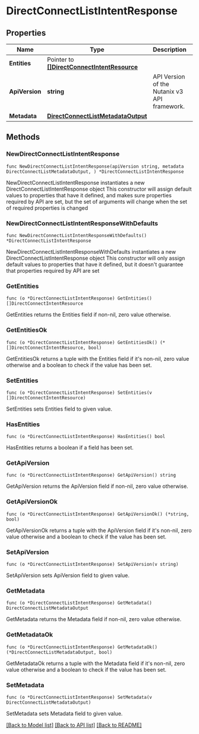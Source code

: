 # DirectConnectListIntentResponse

## Properties

Name | Type | Description | Notes
------------ | ------------- | ------------- | -------------
**Entities** | Pointer to [**[]DirectConnectIntentResource**](DirectConnectIntentResource.md) |  | [optional] 
**ApiVersion** | **string** | API Version of the Nutanix v3 API framework. | [readonly] [default to "3.1.0"]
**Metadata** | [**DirectConnectListMetadataOutput**](DirectConnectListMetadataOutput.md) |  | 

## Methods

### NewDirectConnectListIntentResponse

`func NewDirectConnectListIntentResponse(apiVersion string, metadata DirectConnectListMetadataOutput, ) *DirectConnectListIntentResponse`

NewDirectConnectListIntentResponse instantiates a new DirectConnectListIntentResponse object
This constructor will assign default values to properties that have it defined,
and makes sure properties required by API are set, but the set of arguments
will change when the set of required properties is changed

### NewDirectConnectListIntentResponseWithDefaults

`func NewDirectConnectListIntentResponseWithDefaults() *DirectConnectListIntentResponse`

NewDirectConnectListIntentResponseWithDefaults instantiates a new DirectConnectListIntentResponse object
This constructor will only assign default values to properties that have it defined,
but it doesn't guarantee that properties required by API are set

### GetEntities

`func (o *DirectConnectListIntentResponse) GetEntities() []DirectConnectIntentResource`

GetEntities returns the Entities field if non-nil, zero value otherwise.

### GetEntitiesOk

`func (o *DirectConnectListIntentResponse) GetEntitiesOk() (*[]DirectConnectIntentResource, bool)`

GetEntitiesOk returns a tuple with the Entities field if it's non-nil, zero value otherwise
and a boolean to check if the value has been set.

### SetEntities

`func (o *DirectConnectListIntentResponse) SetEntities(v []DirectConnectIntentResource)`

SetEntities sets Entities field to given value.

### HasEntities

`func (o *DirectConnectListIntentResponse) HasEntities() bool`

HasEntities returns a boolean if a field has been set.

### GetApiVersion

`func (o *DirectConnectListIntentResponse) GetApiVersion() string`

GetApiVersion returns the ApiVersion field if non-nil, zero value otherwise.

### GetApiVersionOk

`func (o *DirectConnectListIntentResponse) GetApiVersionOk() (*string, bool)`

GetApiVersionOk returns a tuple with the ApiVersion field if it's non-nil, zero value otherwise
and a boolean to check if the value has been set.

### SetApiVersion

`func (o *DirectConnectListIntentResponse) SetApiVersion(v string)`

SetApiVersion sets ApiVersion field to given value.


### GetMetadata

`func (o *DirectConnectListIntentResponse) GetMetadata() DirectConnectListMetadataOutput`

GetMetadata returns the Metadata field if non-nil, zero value otherwise.

### GetMetadataOk

`func (o *DirectConnectListIntentResponse) GetMetadataOk() (*DirectConnectListMetadataOutput, bool)`

GetMetadataOk returns a tuple with the Metadata field if it's non-nil, zero value otherwise
and a boolean to check if the value has been set.

### SetMetadata

`func (o *DirectConnectListIntentResponse) SetMetadata(v DirectConnectListMetadataOutput)`

SetMetadata sets Metadata field to given value.



[[Back to Model list]](../README.md#documentation-for-models) [[Back to API list]](../README.md#documentation-for-api-endpoints) [[Back to README]](../README.md)


